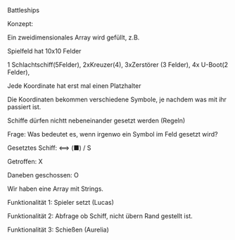 Battleships

Konzept:

Ein zweidimensionales Array wird gefüllt, z.B.

Spielfeld hat 10x10 Felder

1 Schlachtschiff(5Felder), 2xKreuzer(4), 3xZerstörer (3 Felder), 4x U-Boot(2 Felder),

Jede Koordinate hat erst mal einen Platzhalter

Die Koordinaten bekommen verschiedene Symbole, je nachdem was mit ihr passiert ist.

Schiffe dürfen nichtt nebeneinander gesetzt werden (Regeln)


Frage: Was bedeutet es, wenn irgenwo ein Symbol im Feld gesetzt wird?

Gesetztes Schiff: <==> (■) / S

Getroffen: X

Daneben geschossen: O


Wir haben eine Array mit Strings.

Funktionalität 1: Spieler setzt (Lucas)

Funktionalität 2: Abfrage ob Schiff, nicht übern Rand gestellt ist.

Funktionalität 3: Schießen (Aurelia)

